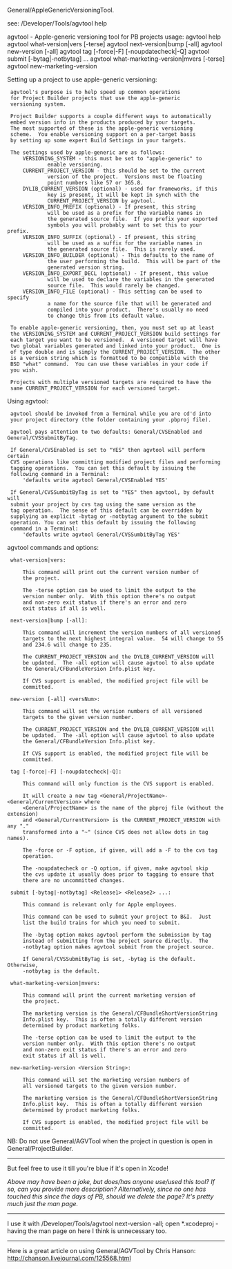 General/AppleGenericVersioningTool.

see: /Developer/Tools/agvtool help

    
 agvtool - Apple-generic versioning tool for PB projects
   usage:
     agvtool help
     agvtool what-version|vers [-terse]
     agvtool next-version|bump [-all]
     agvtool new-version [-all] <versNum>
     agvtool tag [-force|-F] [-noupdatecheck|-Q]
     agvtool submit [-bytag|-notbytag] <Release1> <Release2> ...
     agvtool what-marketing-version|mvers [-terse]
     agvtool new-marketing-version <versString>
 
 Setting up a project to use apple-generic versioning:
 
     agvtool's purpose is to help speed up common operations
     for Project Builder projects that use the apple-generic
     versioning system.
 
     Project Builder supports a couple different ways to automatically
     embed version info in the products produced by your targets.
     The most supported of these is the apple-generic versioning
     scheme.  You enable versioning support on a per-target basis
     by setting up some expert Build Settings in your targets.
 
     The settings used by apple-generic are as follows:
         VERSIONING_SYSTEM - this must be set to "apple-generic" to
                 enable versioning.
         CURRENT_PROJECT_VERSION - this should be set to the current
                 version of the project.  Versions must be floating
                 point numbers like 57 or 365.8.
         DYLIB_CURRENT_VERSION (optional) - used for frameworks, if this
                 key is present, it will be kept in synch with the
                 CURRENT_PROJECT_VERSION by agvtool.
         VERSION_INFO_PREFIX (optional) - If present, this string
                 will be used as a prefix for the variable names in
                 the generated source file.  If you prefix your exported
                 symbols you will probably want to set this to your prefix.
         VERSION_INFO_SUFFIX (optional) - If present, this string
                 will be used as a suffix for the variable names in
                 the generated source file.  This is rarely used.
         VERSION_INFO_BUILDER (optional) - This defaults to the name of
                 the user performing the build.  This will be part of the
                 generated version string.
         VERSION_INFO_EXPORT_DECL (optional) - If present, this value
                 will be used to declare the variables in the generated
                 source file.  This would rarely be changed.
         VERSION_INFO_FILE (optional) - This setting can be used to specify
                 a name for the source file that will be generated and
                 compiled into your product.  There's usually no need 
                 to change this from its default value.
 
     To enable apple-generic versioning, then, you must set up at least
     the VERSIONING_SYSTEM and CURRENT_PROJECT_VERSION build settings for
     each target you want to be versioned.  A versioned target will have
     two global variables generated and linked into your product.  One is
     of type double and is simply the CURRENT_PROJECT_VERSION.  The other
     is a version string which is formatted to be compatible with the
     BSD "what" command.  You can use these variables in your code if
     you wish.
 
     Projects with multiple versioned targets are required to have the
     same CURRENT_PROJECT_VERSION for each versioned target.
 
 
 Using agvtool:
 
     agvtool should be invoked from a Terminal while you are cd'd into
     your project directory (the folder containing your .pbproj file).
 
     agvtool pays attention to two defaults: General/CVSEnabled and General/CVSSubmitByTag.
 
     If General/CVSEnabled is set to "YES" then agvtool will perform certain
     CVS operations like committing modified project files and performing
     tagging operations.  You can set this default by issuing the
     following command in a Terminal:
         'defaults write agvtool General/CVSEnabled YES'
 
     If General/CVSSumbitByTag is set to "YES" then agvtool, by default will
     submit your project by cvs tag using the same version as the
     tag operation.  The sense of this default can be overridden by 
     supplying an explicit -bytag or -notbytag argument to the submit 
     operation. You can set this default by issuing the following
     command in a Terminal:
         'defaults write agvtool General/CVSSumbitByTag YES'
 
 agvtool commands and options:
 
     what-version|vers:
 
         This command will print out the current version number of 
         the project.
 
         The -terse option can be used to limit the output to the 
         version number only.  With this option there's no output 
         and non-zero exit status if there's an error and zero 
         exit status if all is well.
 
     next-version|bump [-all]:
 
         This command will increment the version numbers of all versioned
         targets to the next highest integral value.  54 will change to 55
         and 234.6 will change to 235.
 
         The CURRENT_PROJECT_VERSION and the DYLIB_CURRENT_VERSION will
         be updated.  The -all option will cause agvtool to also update
         the General/CFBundleVersion Info.plist key.
 
         If CVS support is enabled, the modified project file will be 
         committed.
 
     new-version [-all] <versNum>:
 
         This command will set the version numbers of all versioned
         targets to the given version number.
 
         The CURRENT_PROJECT_VERSION and the DYLIB_CURRENT_VERSION will
         be updated.  The -all option will cause agvtool to also update
         the General/CFBundleVersion Info.plist key.
 
         If CVS support is enabled, the modified project file will be 
         committed.
 
     tag [-force|-F] [-noupdatecheck|-Q]:
 
         This command will only function is the CVS support is enabled.
 
         It will create a new tag <General/ProjectName>-<General/CurrentVersion> where
         <General/ProjectName> is the name of the pbproj file (without the extension)
         and <General/CurrentVersion> is the CURRENT_PROJECT_VERSION with any "." 
         transformed into a "~" (since CVS does not allow dots in tag names).
 
         The -force or -F option, if given, will add a -F to the cvs tag 
         operation.
 
         The -noupdatecheck or -Q option, if given, make agvtool skip 
         the cvs update it usually does prior to tagging to ensure that
         there are no uncommitted changes.
 
     submit [-bytag|-notbytag] <Release1> <Release2> ...:
 
         This command is relevant only for Apple employees.
 
         This command can be used to submit your project to B&I.  Just 
         list the build trains for which you need to submit.
 
         The -bytag option makes agvtool perform the submission by tag
         instead of submitting from the project source directly.  The 
         -notbytag option makes agvtool submit from the project source.
 
         If General/CVSSubmitByTag is set, -bytag is the default.  Otherwise,
         -notbytag is the default.
 
     what-marketing-version|mvers:
 
         This command will print the current marketing version of 
         the project.
 
         The marketing version is the General/CFBundleShortVersionString
         Info.plist key.  This is often a totally different version
         determined by product marketing folks.
 
         The -terse option can be used to limit the output to the 
         version number only.  With this option there's no output 
         and non-zero exit status if there's an error and zero 
         exit status if all is well.
 
     new-marketing-version <Version String>:
 
         This command will set the marketing version numbers of
         all versioned targets to the given version number.
 
         The marketing version is the General/CFBundleShortVersionString
         Info.plist key.  This is often a totally different version
         determined by product marketing folks.
 
         If CVS support is enabled, the modified project file will be 
         committed.


NB:  Do not use General/AGVTool when the project in question is open in General/ProjectBuilder.

----
But feel free to use it till you're blue if it's open in Xcode!

*Above may have been a joke, but does/has anyone use/used this tool? If so, can you provide more description? Alternatively, since no one has touched this since the days of PB, should we delete the page? It's pretty much just the man page.*

----

I use it with     /Developer/Tools/agvtool next-version -all; open *.xcodeproj - having the man page on here I think is unnecessary too.

----
Here is a great article on using General/AGVTool by Chris Hanson: http://chanson.livejournal.com/125568.html